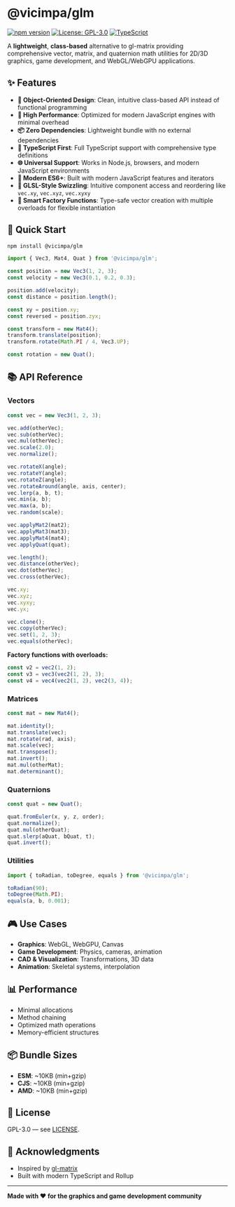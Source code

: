# @vicimpa/glm

[![npm version](https://badge.fury.io/js/%40vicimpa%2Fglm.svg)](https://badge.fury.io/js/%40vicimpa%2Fglm)
[![License: GPL-3.0](https://img.shields.io/badge/License-GPL%203.0-blue.svg)](https://opensource.org/licenses/GPL-3.0)
[![TypeScript](https://img.shields.io/badge/TypeScript-5.0+-blue.svg)](https://www.typescriptlang.org/)

A **lightweight**, **class-based** alternative to gl-matrix providing comprehensive vector, matrix, and quaternion math utilities for 2D/3D graphics, game development, and WebGL/WebGPU applications.

## ✨ Features

- **🎯 Object-Oriented Design**: Clean, intuitive class-based API instead of functional programming
- **🚀 High Performance**: Optimized for modern JavaScript engines with minimal overhead
- **📦 Zero Dependencies**: Lightweight bundle with no external dependencies
- **🔧 TypeScript First**: Full TypeScript support with comprehensive type definitions
- **🌐 Universal Support**: Works in Node.js, browsers, and modern JavaScript environments
- **📱 Modern ES6+**: Built with modern JavaScript features and iterators
- **🎨 GLSL-Style Swizzling**: Intuitive component access and reordering like `vec.xy`, `vec.xyz`, `vec.xyxy`
- **🔄 Smart Factory Functions**: Type-safe vector creation with multiple overloads for flexible instantiation

## 🚀 Quick Start

```bash
npm install @vicimpa/glm
````

```typescript
import { Vec3, Mat4, Quat } from '@vicimpa/glm';

const position = new Vec3(1, 2, 3);
const velocity = new Vec3(0.1, 0.2, 0.3);

position.add(velocity);
const distance = position.length();

const xy = position.xy;
const reversed = position.zyx;

const transform = new Mat4();
transform.translate(position);
transform.rotate(Math.PI / 4, Vec3.UP);

const rotation = new Quat();
```

## 📚 API Reference

### Vectors

```typescript
const vec = new Vec3(1, 2, 3);

vec.add(otherVec);
vec.sub(otherVec);
vec.mul(otherVec);
vec.scale(2.0);
vec.normalize();

vec.rotateX(angle);
vec.rotateY(angle);
vec.rotateZ(angle);
vec.rotateAround(angle, axis, center);
vec.lerp(a, b, t);
vec.min(a, b);
vec.max(a, b);
vec.random(scale);

vec.applyMat2(mat2);
vec.applyMat3(mat3);
vec.applyMat4(mat4);
vec.applyQuat(quat);

vec.length();
vec.distance(otherVec);
vec.dot(otherVec);
vec.cross(otherVec);

vec.xy;   
vec.xyz;
vec.xyxy;
vec.yx;

vec.clone();
vec.copy(otherVec);
vec.set(1, 2, 3);
vec.equals(otherVec);
```

**Factory functions with overloads:**

```typescript
const v2 = vec2(1, 2);
const v3 = vec3(vec2(1, 2), 3);
const v4 = vec4(vec2(1, 2), vec2(3, 4));
```

### Matrices

```typescript
const mat = new Mat4();

mat.identity();
mat.translate(vec);
mat.rotate(rad, axis);
mat.scale(vec);
mat.transpose();
mat.invert();
mat.mul(otherMat);
mat.determinant();
```

### Quaternions

```typescript
const quat = new Quat();

quat.fromEuler(x, y, z, order);
quat.normalize();
quat.mul(otherQuat);
quat.slerp(aQuat, bQuat, t);
quat.invert();
```

### Utilities

```typescript
import { toRadian, toDegree, equals } from '@vicimpa/glm';

toRadian(90);
toDegree(Math.PI);
equals(a, b, 0.001);
```

## 🎮 Use Cases

* **Graphics**: WebGL, WebGPU, Canvas
* **Game Development**: Physics, cameras, animation
* **CAD & Visualization**: Transformations, 3D data
* **Animation**: Skeletal systems, interpolation

## 📊 Performance

* Minimal allocations
* Method chaining
* Optimized math operations
* Memory-efficient structures

## 📦 Bundle Sizes

* **ESM**: \~10KB (min+gzip)
* **CJS**: \~10KB (min+gzip)
* **AMD**: \~10KB (min+gzip)

## 📄 License

GPL-3.0 — see [LICENSE](LICENSE.md).

## 🙏 Acknowledgments

* Inspired by [gl-matrix](https://github.com/toji/gl-matrix)
* Built with modern TypeScript and Rollup

--- 

**Made with ❤️ for the graphics and game development community**